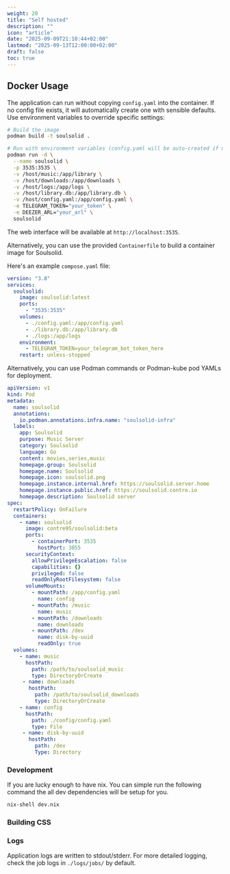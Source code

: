 ```yaml
---
weight: 20
title: "Self hosted"
description: ""
icon: "article"
date: "2025-09-09T21:10:44+02:00"
lastmod: "2025-09-13T12:00:00+02:00"
draft: false
toc: true
---
```


## Docker Usage

The application can run without copying `config.yaml` into the container. If no config file exists, it will automatically create one with sensible defaults. Use environment variables to override specific settings:

```bash
# Build the image
podman build -t soulsolid .

# Run with environment variables (config.yaml will be auto-created if missing)
podman run -d \
  --name soulsolid \
  -p 3535:3535 \
  -v /host/music:/app/library \
  -v /host/downloads:/app/downloads \
  -v /host/logs:/app/logs \
  -v /host/library.db:/app/library.db \
  -v /host/config.yaml:/app/config.yaml \
  -e TELEGRAM_TOKEN="your_token" \
  -e DEEZER_ARL="your_arl" \
  soulsolid
```

The web interface will be available at `http://localhost:3535`.

Alternatively, you can use the provided `Containerfile` to build a container image for Soulsolid.

Here's an example `compose.yaml` file:

```yaml
version: "3.8"
services:
  soulsolid:
    image: soulsolid:latest
    ports:
      - "3535:3535"
    volumes:
      - ./config.yaml:/app/config.yaml
      - ./library.db:/app/library.db
      - ./logs:/app/logs
    environment:
      - TELEGRAM_TOKEN=your_telegram_bot_token_here
    restart: unless-stopped
```

Alternatively, you can use Podman commands or Podman-kube pod YAMLs for deployment.

```yaml
apiVersion: v1
kind: Pod
metadata:
  name: soulsolid
  annotations:
    io.podman.annotations.infra.name: "soulsolid-infra"
  labels:
    app: Soulsolid
    purpose: Music Server
    category: Soulsolid
    language: Go
    content: movies,series,music
    homepage.group: Soulsolid
    homepage.name: Soulsolid
    homepage.icon: soulsolid.png
    homepage.instance.internal.href: https://soulsolid.server.home
    homepage.instance.public.href: https://soulsolid.contre.io
    homepage.description: Soulsolid server
spec:
  restartPolicy: OnFailure
  containers:
    - name: soulsolid
      image: contre95/soulsolid:beta
      ports:
        - containerPort: 3535
          hostPort: 3055
      securityContext:
        allowPrivilegeEscalation: false
        capabilities: {}
        privileged: false
        readOnlyRootFilesystem: false
      volumeMounts:
        - mountPath: /app/config.yaml
          name: config
        - mountPath: /music
          name: music
        - mountPath: /downloads
          name: downloads
        - mountPath: /dev
          name: disk-by-uuid
          readOnly: true
  volumes:
    - name: music
      hostPath:
        path: /path/to/soulsolid_music
        type: DirectoryOrCreate
     - name: downloads
       hostPath:
         path: /path/to/soulsolid_downloads
         type: DirectoryOrCreate
    - name: config
      hostPath:
        path: ./config/config.yaml
        type: File
     - name: disk-by-uuid
       hostPath:
         path: /dev
         Type: Directory

```

### Development

If you are lucky enough to have nix. You can simple run the following command the all dev dependencies will be setup for you.

```bash
nix-shell dev.nix
```

### Building CSS

### Logs

Application logs are written to stdout/stderr. For more detailed logging, check the job logs in `./logs/jobs/` by default.

